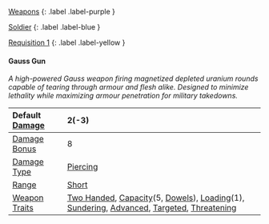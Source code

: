 
[Weapons](Game/Weapons-List)
{: .label .label-purple }

[Soldier](Game/Soldier)
{: .label .label-blue }

[Requisition 1](Game/Deployment#Requisition)
{: .label .label-yellow }
#### Gauss Gun
*A high-powered Gauss weapon firing magnetized depleted uranium rounds capable of tearing through armour and flesh alike. Designed to minimize lethality while maximizing armour penetration for military takedowns.*

| Default [Damage](Core/Weapons#Calculating%20Damage) | 2(-3)                                                                                                                                                                                                                                                                                                                                              |
| :-------------------------------------------------- | :------------------------------------------------------------------------------------------------------------------------------------------------------------------------------------------------------------------------------------------------------------------------------------------------------------------------------------------------- |
| [Damage Bonus](Game/Core/Weapons#Damage%20Bonus)    | 8                                                                                                                                                                                                                                                                                                                                                  |
| [Damage Type](Core/Weapons#Damage%20Type)           | [Piercing](Core/Injury#Piercing)                                                                                                                                                                                                                                                                                                                   |
| [Range](Core/Weapons#Range)                         | [Short](Core/Movement#Short)                                                                                                                                                                                                                                                                                                                       |
| [Weapon Traits](Core/Weapon-Traits)                 | [Two Handed](Game/Core/Blocks/Two-Handed), [Capacity](Core/Weapon-Traits#Capacity(X,%20Type))(5, [Dowels](Munition-Details#Dowels)), [Loading](Game/Core/Blocks/Loading)(1), [Sundering](Game/Core/Blocks/Sundering), [Advanced](Game/Core/Blocks/Advanced), [Targeted](Game/Core/Blocks/Targeted), [Threatening](Game/Core/Blocks/Threatening) |

